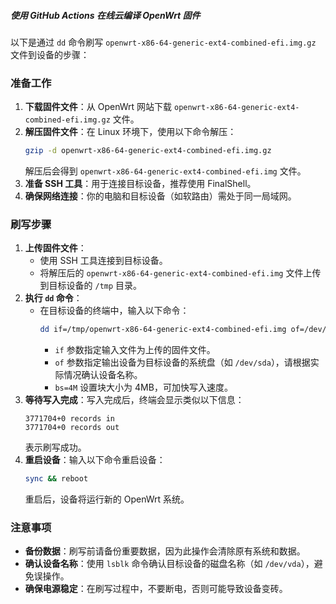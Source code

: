 ##### 使用 GitHub Actions 在线云编译 OpenWrt 固件

以下是通过 `dd` 命令刷写 `openwrt-x86-64-generic-ext4-combined-efi.img.gz` 文件到设备的步骤：

### 准备工作
1. **下载固件文件**：从 OpenWrt 网站下载 `openwrt-x86-64-generic-ext4-combined-efi.img.gz` 文件。
2. **解压固件文件**：在 Linux 环境下，使用以下命令解压：
   ```bash
   gzip -d openwrt-x86-64-generic-ext4-combined-efi.img.gz
   ```
   解压后会得到 `openwrt-x86-64-generic-ext4-combined-efi.img` 文件。
3. **准备 SSH 工具**：用于连接目标设备，推荐使用 FinalShell。
4. **确保网络连接**：你的电脑和目标设备（如软路由）需处于同一局域网。

### 刷写步骤
1. **上传固件文件**：
   - 使用 SSH 工具连接到目标设备。
   - 将解压后的 `openwrt-x86-64-generic-ext4-combined-efi.img` 文件上传到目标设备的 `/tmp` 目录。
2. **执行 `dd` 命令**：
   - 在目标设备的终端中，输入以下命令：
     ```bash
     dd if=/tmp/openwrt-x86-64-generic-ext4-combined-efi.img of=/dev/vda bs=4M
     ```
     - `if` 参数指定输入文件为上传的固件文件。
     - `of` 参数指定输出设备为目标设备的系统盘（如 `/dev/sda`），请根据实际情况确认设备名称。
     - `bs=4M` 设置块大小为 4MB，可加快写入速度。
3. **等待写入完成**：写入完成后，终端会显示类似以下信息：
   ```
   3771704+0 records in
   3771704+0 records out
   ```
   表示刷写成功。
4. **重启设备**：输入以下命令重启设备：
   ```bash
   sync && reboot
   ```
   重启后，设备将运行新的 OpenWrt 系统。

### 注意事项
- **备份数据**：刷写前请备份重要数据，因为此操作会清除原有系统和数据。
- **确认设备名称**：使用 `lsblk` 命令确认目标设备的磁盘名称（如 `/dev/vda`），避免误操作。
- **确保电源稳定**：在刷写过程中，不要断电，否则可能导致设备变砖。
